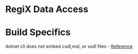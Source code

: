 # RegiX Data Access

# Build Specifics
dotnet cli does not embed csdl,msl, or ssdl files - [Reference](https://github.com/dotnet/cli/issues/8193)